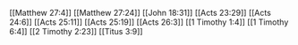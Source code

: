 [[Matthew 27:4]]
[[Matthew 27:24]]
[[John 18:31]]
[[Acts 23:29]]
[[Acts 24:6]]
[[Acts 25:11]]
[[Acts 25:19]]
[[Acts 26:3]]
[[1 Timothy 1:4]]
[[1 Timothy 6:4]]
[[2 Timothy 2:23]]
[[Titus 3:9]]
